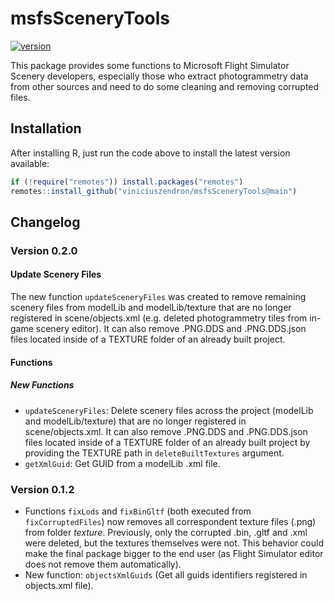 # msfsSceneryTools

[![version](https://img.shields.io/badge/version-0.2.0-red.svg)](https://semver.org)

This package provides some functions to Microsoft Flight Simulator Scenery developers, especially those who extract photogrammetry data from other sources and need to do some cleaning and removing corrupted files.

## Installation

After installing R, just run the code above to install the latest version available:

```r
if (!require("remotes")) install.packages("remotes")
remotes::install_github("viniciuszendron/msfsSceneryTools@main")
```

## Changelog

### Version 0.2.0

#### Update Scenery Files

The new function `updateSceneryFiles` was created to remove remaining scenery files from modelLib and modelLib/texture that are no longer registered in scene/objects.xml (e.g. deleted photogrammetry tiles from in-game scenery editor). It can also remove .PNG.DDS and .PNG.DDS.json files located inside of a TEXTURE folder of an already built project.

#### Functions

##### New Functions

- `updateSceneryFiles`: Delete scenery files across the project (modelLib and modelLib/texture) that are no longer registered in scene/objects.xml. It can also remove .PNG.DDS and .PNG.DDS.json files located inside of a TEXTURE folder of an already built project by providing the TEXTURE path in `deleteBuiltTextures` argument.
- `getXmlGuid`: Get GUID from a modelLib .xml file.

### Version 0.1.2

- Functions `fixLods` and `fixBinGltf` (both executed from `fixCorruptedFiles`) now removes all correspondent texture files (.png) from folder *texture*. Previously, only the corrupted .bin, .gltf and .xml were deleted, but the textures themselves were not. This behavior could make the final package bigger to the end user (as Flight Simulator editor does not remove them automatically).
- New function: `objectsXmlGuids` (Get all guids identifiers registered in objects.xml file).
